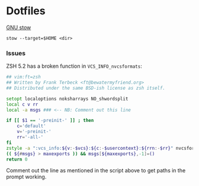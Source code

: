 # Dotfiles

[GNU stow](http://brandon.invergo.net/news/2012-05-26-using-gnu-stow-to-manage-your-dotfiles.html)

`stow --target=$HOME <dir>`


### Issues

ZSH 5.2 has a broken function in `VCS_INFO_nvcsformats`:

```zsh
## vim:ft=zsh
## Written by Frank Terbeck <ft@bewatermyfriend.org>
## Distributed under the same BSD-ish license as zsh itself.

setopt localoptions noksharrays NO_shwordsplit
local c v rr
local -a msgs ### <-- NB: Comment out this line

if [[ $1 == '-preinit-' ]] ; then
    c='default'
    v='-preinit-'
    rr='-all-'
fi
zstyle -a ":vcs_info:${v:-$vcs}:${c:-$usercontext}:${rrn:-$rr}" nvcsformats msgs
(( ${#msgs} > maxexports )) && msgs[${maxexports},-1]=()
return 0
```

Comment out the line as mentioned in the script above to get paths in the prompt working.
